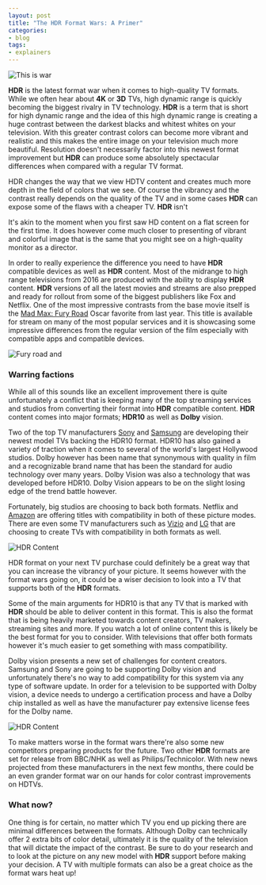 ```yaml
---
layout: post
title: "The HDR Format Wars: A Primer"
categories:
- blog
tags:
- explainers
---
```


![This is war](http://myhdrtv.com/static/2a.jpg)**HDR** is the latest format war when it comes to high-quality TV formats. While we often hear about **4K** or **3D** TVs, high dynamic range is quickly becoming the biggest rivalry in TV technology. **HDR** is a term that is short for high dynamic range and the idea of this high dynamic range is creating a huge contrast between the darkest blacks and whitest whites on your television. With this greater contrast colors can become more vibrant and realistic and this makes the entire image on your television much more beautiful. Resolution doesn't necessarily factor into this newest format improvement but **HDR** can produce some absolutely spectacular differences when compared with a regular TV format.

HDR changes the way that we view HDTV content and creates much more depth in the field of colors that we see. Of course the vibrancy and the contrast really depends on the quality of the TV and in some cases **HDR** can expose some of the flaws with a cheaper TV. **HDR** isn't It's akin to the moment when you first saw HD content on a flat screen for the first time. It does however come much closer to presenting of vibrant and colorful image that is the same that you might see on a high-quality monitor as a director.
In order to really experience the difference you need to have **HDR** compatible devices as well as **HDR** content. Most of the midrange to high range televisions from 2016 are produced with the ability to display **HDR** content. **HDR** versions of all the latest movies and streams are also prepped and ready for rollout from some of the biggest publishers like Fox and Netflix. One of the most impressive contrasts from the base movie itself is the [Mad Max: Fury Road](http://amzn.to/2b2UES8) Oscar favorite from last year. This title is available for stream on many of the most popular services and it is showcasing some impressive differences from the regular version of the film especially with compatible apps and compatible devices.

![Fury road](http://myhdrtv.com/static/2b.jpg) and
### Warring factionsWhile all of this sounds like an excellent improvement there is quite unfortunately a conflict that is keeping many of the top streaming services and studios from converting their format into **HDR** compatible content. **HDR** content comes into major formats; **HDR10** as well as **Dolby** vision. Two of the top TV manufacturers [Sony](http://amzn.to/2aC1p9L) and [Samsung](http://amzn.to/2b2ToOZ) are developing their newest model TVs backing the HDR10 format. HDR10 has also gained a variety of traction when it comes to several of the world's largest Hollywood studios. Dolby however has been name that synonymous with quality in film and a recognizable brand name that has been the standard for audio technology over many years. Dolby Vision was also a technology that was developed before HDR10. Dolby Vision appears to be on the slight losing edge of the trend battle however. Fortunately, big studios are choosing to back both formats. Netflix and [Amazon](https://www.amazon.com/gp/video/primesignup?tag=myhdrtv-20) are offering titles with compatibility in both of these picture modes. There are even some TV manufacturers such as [Vizio](http://amzn.to/2bb9uXd) and [LG](http://amzn.to/2aC2IWj) that are choosing to create TVs with compatibility in both formats as well. ![HDR Content](http://myhdrtv.com/static/2c.jpg) HDR format on your next TV purchase could definitely be a great way that you can increase the vibrancy of your picture. It seems however with the format wars going on, it could be a wiser decision to look into a TV that supports both of the **HDR** formats.Some of the main arguments for HDR10 is that any TV that is marked with **HDR** should be able to deliver content in this format. This is also the format that is being heavily marketed towards content creators, TV makers, streaming sites and more. If you watch a lot of online content this is likely be the best format for you to consider. With televisions that offer both formats however it's much easier to get something with mass compatibility. Dolby vision presents a new set of challenges for content creators. Samsung and Sony are going to be supporting Dolby vision and unfortunately there's no way to add compatibility for this system via any type of software update. In order for a television to be supported with Dolby vision, a device needs to undergo a certification process and have a Dolby chip installed as well as have the manufacturer pay extensive license fees for the Dolby name. 


![HDR Content](http://myhdrtv.com/static/2d.jpg) To make matters worse in the format wars there're also some new competitors preparing products for the future. Two other **HDR** formats are set for release from BBC/NHK as well as Philips/Technicolor. With new news projected from these manufacturers in the next few months, there could be an even grander format war on our hands for color contrast improvements on HDTVs. ### What now?
One thing is for certain, no matter which TV you end up picking there are minimal differences between the formats. Although Dolby can technically offer 2 extra bits of color detail, ultimately it is the quality of the television that will dictate the impact of the contrast. Be sure to do your research and to look at the picture on any new model with **HDR** support before making your decision. A TV with multiple formats can also be a great choice as the format wars heat up!

